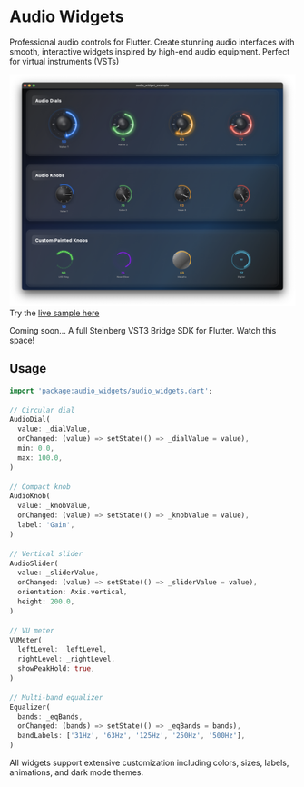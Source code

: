 # Audio Widgets

Professional audio controls for Flutter. Create stunning audio interfaces with smooth, interactive widgets inspired by high-end audio equipment. Perfect for virtual instruments (VSTs)

![Example App](Example.png) 
Try the [live sample here](https://melbournedeveloper.github.io/audio_widgets/)

Coming soon... A full Steinberg VST3 Bridge SDK for Flutter. Watch this space!

## Usage

```dart
import 'package:audio_widgets/audio_widgets.dart';

// Circular dial
AudioDial(
  value: _dialValue,
  onChanged: (value) => setState(() => _dialValue = value),
  min: 0.0,
  max: 100.0,
)

// Compact knob
AudioKnob(
  value: _knobValue,
  onChanged: (value) => setState(() => _knobValue = value),
  label: 'Gain',
)

// Vertical slider
AudioSlider(
  value: _sliderValue,
  onChanged: (value) => setState(() => _sliderValue = value),
  orientation: Axis.vertical,
  height: 200.0,
)

// VU meter
VUMeter(
  leftLevel: _leftLevel,
  rightLevel: _rightLevel,
  showPeakHold: true,
)

// Multi-band equalizer
Equalizer(
  bands: _eqBands,
  onChanged: (bands) => setState(() => _eqBands = bands),
  bandLabels: ['31Hz', '63Hz', '125Hz', '250Hz', '500Hz'],
)
```

All widgets support extensive customization including colors, sizes, labels, animations, and dark mode themes.